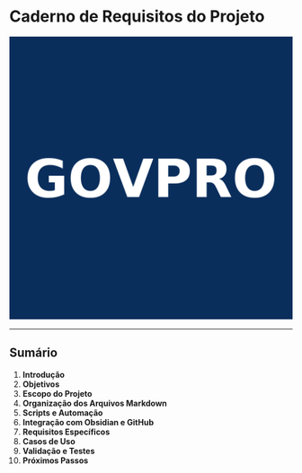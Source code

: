 # Caderno de Requisitos do Projeto

![Logo GOVPRO](../imagens/logo_govpro.jpeg)

---

## Sumário

1. **Introdução**
2. **Objetivos**
3. **Escopo do Projeto**
4. **Organização dos Arquivos Markdown**
5. **Scripts e Automação**
6. **Integração com Obsidian e GitHub**
7. **Requisitos Específicos**
8. **Casos de Uso**
9. **Validação e Testes**
10. **Próximos Passos**
